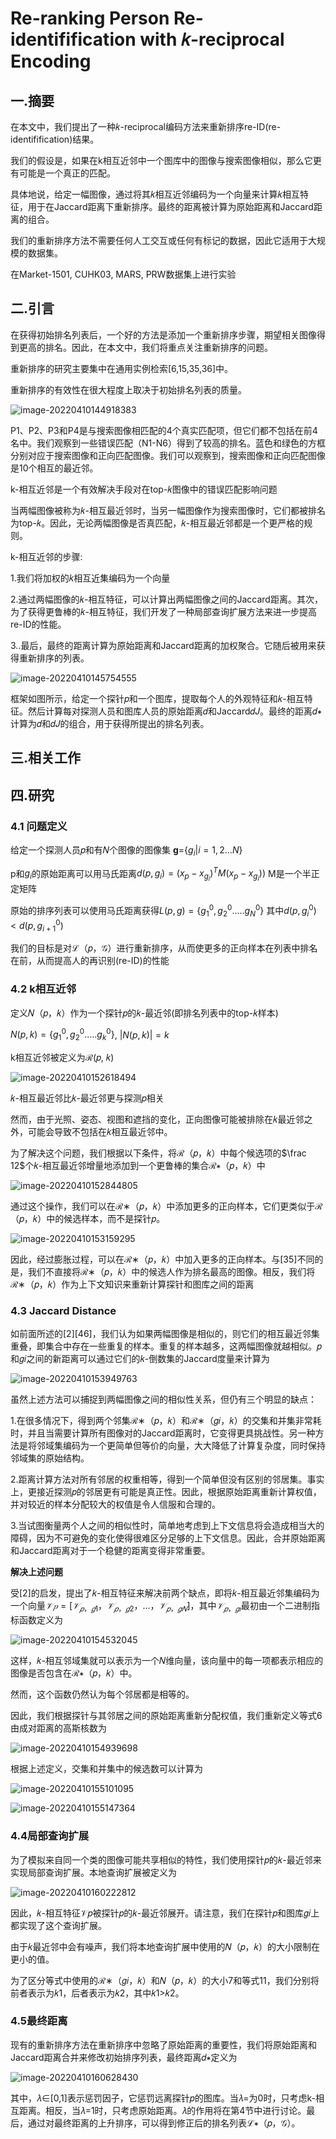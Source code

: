 # **Re-ranking Person Re-identifification with** 𝑘-reciprocal Encoding

## 一.摘要

在本文中，我们提出了一种𝑘-reciprocal编码方法来重新排序re-ID(re-identifification)结果。

我们的假设是，如果在k相互近邻中一个图库中的图像与搜索图像相似，那么它更有可能是一个真正的匹配。

具体地说，给定一幅图像，通过将其𝑘相互近邻编码为一个向量来计算𝑘相互特征，用于在Jaccard距离下重新排序。最终的距离被计算为原始距离和Jaccard距离的组合。

我们的重新排序方法不需要任何人工交互或任何有标记的数据，因此它适用于大规模的数据集。

在Market-1501, CUHK03, MARS,  PRW数据集上进行实验



## 二.引言

在获得初始排名列表后，一个好的方法是添加一个重新排序步骤，期望相关图像得到更高的排名。因此，在本文中，我们将重点关注重新排序的问题。

重新排序的研究主要集中在通用实例检索[6,15,35,36]中。

重新排序的有效性在很大程度上取决于初始排名列表的质量。

![image-20220410144918383](C:\Users\13449\AppData\Roaming\Typora\typora-user-images\image-20220410144918383.png)

P1、P2、P3和P4是与搜索图像相匹配的4个真实匹配项，但它们都不包括在前4名中。我们观察到一些错误匹配（N1-N6）得到了较高的排名。蓝色和绿色的方框分别对应于搜索图像和正向匹配图像。我们可以观察到，搜索图像和正向匹配图像是10个相互的最近邻。

k-相互近邻是一个有效解决手段对在top-𝑘图像中的错误匹配影响问题

当两幅图像被称为𝑘-相互最近邻时，当另一幅图像作为搜索图像时，它们都被排名为top-𝑘。因此，无论两幅图像是否真匹配，𝑘-相互最近邻都是一个更严格的规则。

k-相互近邻的步骤:

1.我们将加权的𝑘相互近集编码为一个向量

2.通过两幅图像的𝑘-相互特征，可以计算出两幅图像之间的Jaccard距离。其次，为了获得更鲁棒的𝑘-相互特征，我们开发了一种局部查询扩展方法来进一步提高re-ID的性能。

3..最后，最终的距离计算为原始距离和Jaccard距离的加权聚合。它随后被用来获得重新排序的列表。

![image-20220410145754555](C:\Users\13449\AppData\Roaming\Typora\typora-user-images\image-20220410145754555.png)

框架如图所示，给定一个探针𝑝和一个图库，提取每个人的外观特征和𝑘-相互特征。然后计算每对探测人员和图库人员的原始距离𝑑和Jaccard𝑑𝐽。最终的距离𝑑∗计算为𝑑和𝑑𝐽的组合，用于获得所提出的排名列表。



## 三.相关工作



## 四.研究

### 4.1 问题定义

给定一个探测人员𝑝和有𝑁个图像的图像集 **g**=${\{g_i|i=1,2...N\}}$

p和$g_i$的原始距离可以用马氏距离$d(p,g_i)=(x_p-x_{g_i})^TM(x_p-x_{g_i}))$   M是一个半正定矩阵

原始的排序列表可以使用马氏距离获得$L(p,g)=\{g_1^0,g_2^0.....g_N^0\}$ 其中$d(p,g_i^0)<d(p,g_{i+1}^0)$

我们的目标是对ℒ（𝑝，𝒢）进行重新排序，从而使更多的正向样本在列表中排名在前，从而提高人的再识别(re-ID)的性能

### 4.2 k相互近邻

定义𝑁（𝑝，𝑘）作为一个探针𝑝的𝑘-最近邻(即排名列表中的top-𝑘样本)

$N(p,k)=\{g_1^0,g_2^0.....g_k^0\}$,   $|N(p,k)|=k$

k相互近邻被定义为ℛ(𝑝, 𝑘)

![image-20220410152618494](C:\Users\13449\AppData\Roaming\Typora\typora-user-images\image-20220410152618494.png)

𝑘-相互最近邻比𝑘-最近邻更与探测𝑝相关

然而，由于光照、姿态、视图和遮挡的变化，正向图像可能被排除在𝑘最近邻之外，可能会导致不包括在𝑘相互最近邻中。

为了解决这个问题，我们根据以下条件，将ℛ（𝑝，𝑘）中每个候选项的$\frac 12$个𝑘-相互最近邻增量地添加到一个更鲁棒的集合ℛ∗（𝑝，𝑘）中

![image-20220410152844805](C:\Users\13449\AppData\Roaming\Typora\typora-user-images\image-20220410152844805.png)

通过这个操作，我们可以在ℛ∗（𝑝，𝑘）中添加更多的正向样本，它们更类似于ℛ（𝑝，𝑘）中的候选样本，而不是探针𝑝。

![image-20220410153159295](C:\Users\13449\AppData\Roaming\Typora\typora-user-images\image-20220410153159295.png)

因此，经过膨胀过程，可以在ℛ∗（𝑝，𝑘）中加入更多的正向样本。与[35]不同的是，我们不直接将ℛ∗（𝑝，𝑘）中的候选人作为排名最高的图像。相反，我们将ℛ∗（𝑝，𝑘）作为上下文知识来重新计算探针和图库之间的距离

### 4.3 **Jaccard Distance**

如前面所述的[2][46]，我们认为如果两幅图像是相似的，则它们的相互最近邻集重叠，即集合中存在一些重复的样本。重复的样本越多，这两幅图像就越相似。𝑝和𝑔𝑖之间的新距离可以通过它们的𝑘-倒数集的Jaccard度量来计算为

![image-20220410153949763](C:\Users\13449\AppData\Roaming\Typora\typora-user-images\image-20220410153949763.png)



虽然上述方法可以捕捉到两幅图像之间的相似性关系，但仍有三个明显的缺点：

1.在很多情况下，得到两个邻集ℛ∗（𝑝，𝑘）和ℛ∗（𝑔𝑖，𝑘）的交集和并集非常耗时，并且当需要计算所有图像对的Jaccard距离时，它变得更具挑战性。另一种方法是将邻域集编码为一个更简单但等价的向量，大大降低了计算复杂度，同时保持邻域集的原始结构。

2.距离计算方法对所有邻居的权重相等，得到一个简单但没有区别的邻居集。事实上，更接近探测𝑝的邻居更有可能是真正性。因此，根据原始距离重新计算权值，并对较近的样本分配较大的权值是令人信服和合理的。

3.当试图衡量两个人之间的相似性时，简单地考虑到上下文信息将会造成相当大的障碍，因为不可避免的变化使得很难区分足够的上下文信息。因此，合并原始距离和Jaccard距离对于一个稳健的距离变得非常重要。



**解决上述问题**

受[2]的启发，提出了𝑘-相互特征来解决前两个缺点，即将𝑘-相互最近邻集编码为一个向量$𝒱𝑝=[𝒱_{𝑝，𝑔1}，𝒱_{𝑝，𝑔2}，...，𝒱_{𝑝，𝑔𝑁}]$，其中$𝒱_{𝑝，𝑔𝑖}$最初由一个二进制指标函数定义为

![image-20220410154532045](C:\Users\13449\AppData\Roaming\Typora\typora-user-images\image-20220410154532045.png)

这样，𝑘-相互邻域集就可以表示为一个𝑁维向量，该向量中的每一项都表示相应的图像是否包含在ℛ∗（𝑝，𝑘）中。

然而，这个函数仍然认为每个邻居都是相等的。

因此，我们根据探针与其邻居之间的原始距离重新分配权值，我们重新定义等式6由成对距离的高斯核数为

![image-20220410154939698](C:\Users\13449\AppData\Roaming\Typora\typora-user-images\image-20220410154939698.png)

根据上述定义，交集和并集中的候选数可以计算为

![image-20220410155101095](C:\Users\13449\AppData\Roaming\Typora\typora-user-images\image-20220410155101095.png)

![image-20220410155147364](C:\Users\13449\AppData\Roaming\Typora\typora-user-images\image-20220410155147364.png)

### 4.4局部查询扩展

为了模拟来自同一个类的图像可能共享相似的特性，我们使用探针𝑝的𝑘-最近邻来实现局部查询扩展。本地查询扩展被定义为

![image-20220410160222812](C:\Users\13449\AppData\Roaming\Typora\typora-user-images\image-20220410160222812.png)

因此，𝑘-相互特征𝒱𝑝被探针𝑝的𝑘-最近邻展开。请注意，我们在探针𝑝和图库𝑔𝑖上都实现了这个查询扩展。

由于𝑘最近邻中会有噪声，我们将本地查询扩展中使用的𝑁（𝑝，𝑘）的大小限制在更小的值。

为了区分等式中使用的ℛ∗（𝑔𝑖，𝑘）和𝑁（𝑝，𝑘）的大小7和等式11，我们分别将前者表示为𝑘1，后者表示为𝑘2，其中𝑘1>𝑘2。

### 4.5最终距离

现有的重新排序方法在重新排序中忽略了原始距离的重要性，我们将原始距离和Jaccard距离合并来修改初始排序列表，最终距离𝑑∗定义为

![image-20220410160628430](C:\Users\13449\AppData\Roaming\Typora\typora-user-images\image-20220410160628430.png)

其中，𝜆∈[0,1]表示惩罚因子，它惩罚远离探针𝑝的图库。当𝜆=为0时，只考虑k-相互距离。相反，当𝜆=1时，只考虑原始距离。𝜆的作用将在第4节中进行讨论。最后，通过对最终距离的上升排序，可以得到修正后的排名列表ℒ∗（𝑝，𝒢）。